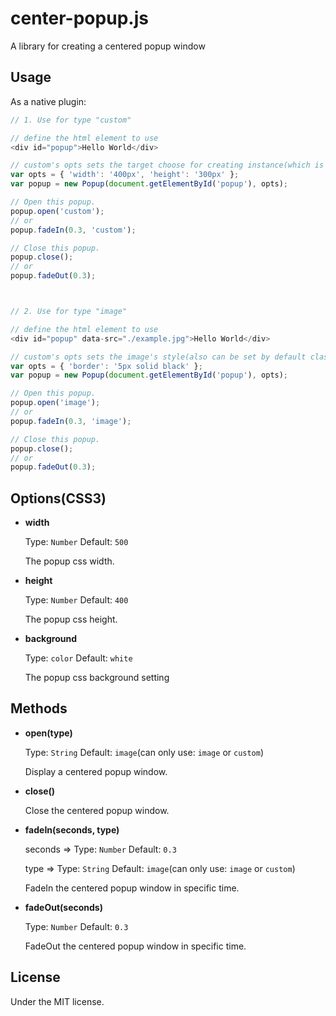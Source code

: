 # center-popup.js
A library for creating a centered popup window

## Usage

As a native plugin:

```js
// 1. Use for type "custom"

// define the html element to use
<div id="popup">Hello World</div>

// custom's opts sets the target choose for creating instance(which is ID popup element)
var opts = { 'width': '400px', 'height': '300px' };
var popup = new Popup(document.getElementById('popup'), opts);

// Open this popup.
popup.open('custom');
// or
popup.fadeIn(0.3, 'custom');

// Close this popup.
popup.close();
// or
popup.fadeOut(0.3);



// 2. Use for type "image"

// define the html element to use
<div id="popup" data-src="./example.jpg">Hello World</div>

// custom's opts sets the image's style(also can be set by default class is 'popup_image')
var opts = { 'border': '5px solid black' };
var popup = new Popup(document.getElementById('popup'), opts);

// Open this popup.
popup.open('image');
// or
popup.fadeIn(0.3, 'image');

// Close this popup.
popup.close();
// or
popup.fadeOut(0.3);
```

## Options(CSS3)

- **width**

  Type: `Number` Default: `500`

  The popup css width.

- **height**

  Type: `Number` Default: `400`

  The popup css height.
  
- **background**

  Type: `color` Default: `white`

  The popup css background setting
  
## Methods

- **open(type)**

  Type: `String` Default: `image`(can only use: `image` or `custom`)

  Display a centered popup window.
  
- **close()**

  Close the centered popup window.
  
- **fadeIn(seconds, type)**

  seconds => Type: `Number` Default: `0.3`

  type => Type: `String` Default: `image`(can only use: `image` or `custom`)

  FadeIn the centered popup window in specific time.

- **fadeOut(seconds)**

  Type: `Number` Default: `0.3`

  FadeOut the centered popup window in specific time.

## License

Under the MIT license.
